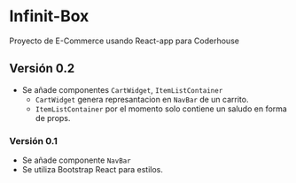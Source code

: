 # Infinit-Box

Proyecto de E-Commerce usando React-app para Coderhouse

## Versión 0.2

- Se añade componentes `CartWidget`, `ItemListContainer`
    - `CartWidget` genera represantacion en `NavBar` de un carrito.
    - `ItemListContainer` por el momento solo contiene un saludo en forma de props.

### Versión 0.1

- Se añade componente `NavBar`
- Se utiliza Bootstrap React para estilos.
